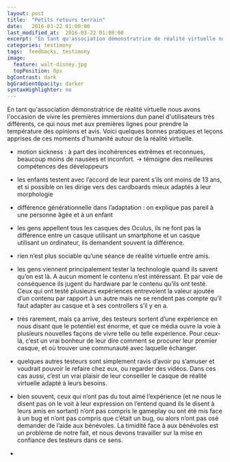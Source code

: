 ```yaml
---
layout: post
title:  "Petits retours terrain"
date:   2016-03-22 01:00:00
last_modified_at:  2016-03-22 01:00:00
excerpt: "En tant qu'association démonstratrice de réalité virtuelle nous avons l'occasion de vivre les premières immersions de baucoup de personnes, ce qui nous met aux premières lignes..."
categories: testimony
tags:  feedbacks, testimony
image:
  feature: walt-disney.jpg
  topPosition: 0px
bgContrast: dark
bgGradientOpacity: darker
syntaxHighlighter: no
---
```


En tant qu'association démonstratrice de réalité virtuelle nous avons l'occasion de vivre les premières immersions dun panel d'utilisateurs très différents, ce qui nous met aux premières lignes pour prendre la température des opinions et avis. Voici quelques bonnes pratiques et leçons apprises de ces moments d'humanité autour de la réalité virtuelle.

- motion sickness : à part des incohérences extrêmes et reconnues, beaucoup moins de nausées et inconfort.
-> témoigne des meilleures compétences des développeurs

- les enfants testent avec l’accord de leur parent s’ils ont moins de 13 ans, et si possible on les dirige vers des cardboards mieux adaptés à leur morphologie

- différence générationnelle dans l’adaptation : on explique pas pareil à une personne âgée et à un enfant

- les gens appellent tous les casques des Oculus, ils ne font pas la différence entre un casque utilisant un smartphone et un casque utilisant un ordinateur, ils demandent souvent la différence.

- rien n’est plus sociable qu’une séance de réalité virtuelle entre amis.

- les gens viennent principalement tester la technologie quand ils savent qu’on est là. A aucun moment le contenu n’est intéressant. Et par voie de conséquence ils jugent du hardware par le contenu qu’ils ont testé. Ceux qui ont testé plusieurs expériences entrevoient la valeur ajoutée d’un contenu par rapport à un autre mais ne se rendent pas compte qu’il faut adapter au casque et à ses controllers s’il y en a.

- très rarement, mais ça arrive, des testeurs sortent d’une expérience en nous disant que le potentiel est énorme, et que ce média ouvre la voie à plusieurs nouvelles façons de vivre telle ou telle expérience. Pour ceux-là, c’est un vrai bonheur de leur dire comment se procurer leur premier casque, et où trouver une communauté avec laquelle échanger.

- quelques autres testeurs sont simplement ravis d’avoir pu s’amuser et voudrait pouvoir le refaire chez eux, ou regarder des vidéos. Dans ces cas aussi, c’est un vrai plaisir de leur conseiller le casque de réalité virtuelle adapté à leurs besoins.

- bien souvent, ceux qui n’ont pas du tout aimé l’expérience (et ne nous le disent pas on le voit à leur expression on l’entend quand ils le disent à leurs amis en sortant) n’ont pas compris le gameplay ou ont été mis face à un bug et n’ont pas compris que c’était un bug, ou alors n’ont pas osé demander de l’aide aux bénévoles. La timidité face à aux bénévoles est un problème de notre fait, et nous devons travailler sur la mise en confiance des testeurs dans ce sens.

-